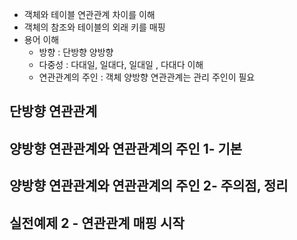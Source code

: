 - 객체와 테이블 연관관계 차이를 이해
- 객체의 참조와 테이블의 외래 키를 매핑
- 용어 이해
    - 방향 : 단방향 양방향
    - 다중성 : 다대일, 일대다, 일대일 , 다대다 이해
    - 연관관계의 주인 : 객체 양방향 연관관계는 관리 주인이 필요
    
## 단방향 연관관계



## 양방향 연관관계와 연관관계의 주인 1- 기본

## 양방향 연관관계와 연관관계의 주인 2- 주의점, 정리

## 실전예제 2 - 연관관계 매핑 시작